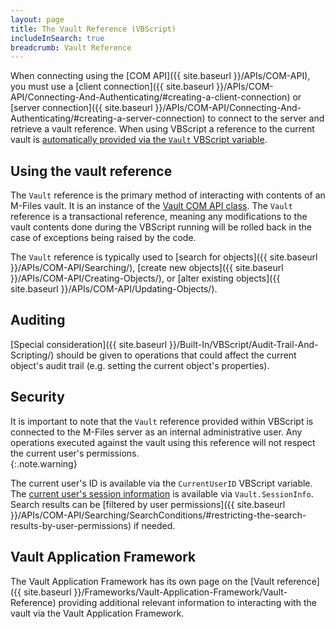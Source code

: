 ```yaml
---
layout: page
title: The Vault Reference (VBScript)
includeInSearch: true
breadcrumb: Vault Reference
---
```


When connecting using the [COM API]({{ site.baseurl }}/APIs/COM-API), you must use a [client connection]({{ site.baseurl }}/APIs/COM-API/Connecting-And-Authenticating/#creating-a-client-connection) or [server connection]({{ site.baseurl }}/APIs/COM-API/Connecting-And-Authenticating/#creating-a-server-connection) to connect to the server and retrieve a vault reference.  When using VBScript a reference to the current vault is [automatically provided via the `Vault` VBScript variable](https://www.m-files.com/user-guide/latest/eng/Variables.html).

## Using the vault reference

The `Vault` reference is the primary method of interacting with contents of an M-Files vault.  It is an instance of the [Vault COM API class](https://www.m-files.com/api/documentation/latest/index.html#MFilesAPI~Vault.html).  The `Vault` reference is a transactional reference, meaning any modifications to the vault contents done during the VBScript running will be rolled back in the case of exceptions being raised by the code.

The `Vault` reference is typically used to [search for objects]({{ site.baseurl }}/APIs/COM-API/Searching/), [create new objects]({{ site.baseurl }}/APIs/COM-API/Creating-Objects/), or [alter existing objects]({{ site.baseurl }}/APIs/COM-API/Updating-Objects/).

## Auditing

[Special consideration]({{ site.baseurl }}/Built-In/VBScript/Audit-Trail-And-Scripting/) should be given to operations that could affect the current object's audit trail (e.g. setting the current object's properties).

## Security

It is important to note that the `Vault` reference provided within VBScript is connected to the M-Files server as an internal administrative user.  Any operations executed against the vault using this reference will not respect the current user's permissions.  
{:.note.warning}

The current user's ID is available via the `CurrentUserID` VBScript variable.  The [current user's session information](https://www.m-files.com/api/documentation/latest/MFilesAPI~SessionInfo.html) is available via `Vault.SessionInfo`.  Search results can be [filtered by user permissions]({{ site.baseurl }}/APIs/COM-API/Searching/SearchConditions/#restricting-the-search-results-by-user-permissions) if needed.

## Vault Application Framework

The Vault Application Framework has its own page on the [Vault reference]({{ site.baseurl }}/Frameworks/Vault-Application-Framework/Vault-Reference) providing additional relevant information to interacting with the vault via the Vault Application Framework.
